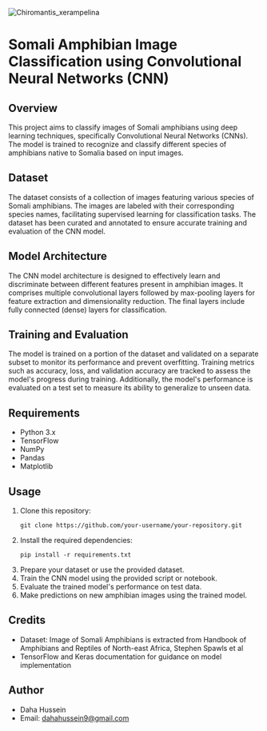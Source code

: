 ![Chiromantis_xerampelina](https://github.com/Daha-hussein/Somali-Amphibians/assets/120591498/fb9a4293-af9e-47f8-8084-2a02f58b922d)

# Somali Amphibian Image Classification using Convolutional Neural Networks (CNN)

## Overview
This project aims to classify images of Somali amphibians using deep learning techniques, specifically Convolutional Neural Networks (CNNs). The model is trained to recognize and classify different species of amphibians native to Somalia based on input images.

## Dataset
The dataset consists of a collection of images featuring various species of Somali amphibians. The images are labeled with their corresponding species names, facilitating supervised learning for classification tasks. The dataset has been curated and annotated to ensure accurate training and evaluation of the CNN model.

## Model Architecture
The CNN model architecture is designed to effectively learn and discriminate between different features present in amphibian images. It comprises multiple convolutional layers followed by max-pooling layers for feature extraction and dimensionality reduction. The final layers include fully connected (dense) layers for classification.

## Training and Evaluation
The model is trained on a portion of the dataset and validated on a separate subset to monitor its performance and prevent overfitting. Training metrics such as accuracy, loss, and validation accuracy are tracked to assess the model's progress during training. Additionally, the model's performance is evaluated on a test set to measure its ability to generalize to unseen data.

## Requirements
- Python 3.x
- TensorFlow
- NumPy
- Pandas
- Matplotlib

## Usage
1. Clone this repository:
    ```
    git clone https://github.com/your-username/your-repository.git
    ```
2. Install the required dependencies:
    ```
    pip install -r requirements.txt
    ```
3. Prepare your dataset or use the provided dataset.
4. Train the CNN model using the provided script or notebook.
5. Evaluate the trained model's performance on test data.
6. Make predictions on new amphibian images using the trained model.

## Credits
- Dataset: Image of Somali Amphibians is extracted from Handbook of Amphibians and Reptiles of North-east Africa, Stephen Spawls et al
- TensorFlow and Keras documentation for guidance on model implementation

## Author
- Daha Hussein
- Email: dahahussein9@gmail.com


